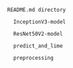 ```README.md directory```

```
  InceptionV3-model 

  ResNet50V2-model

  predict_and_lime

  preprocessing
```
